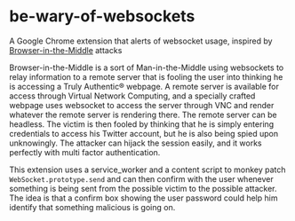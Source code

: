 # be-wary-of-websockets
A Google Chrome extension that alerts of websocket usage, inspired by [Browser-in-the-Middle](https://link.springer.com/article/10.1007/s10207-021-00548-5) attacks

Browser-in-the-Middle is a sort of Man-in-the-Middle using websockets to relay information to a remote server that is fooling the user into thinking he is accessing a Truly Authentic® webpage.
A remote server is available for access through Virtual Network Computing, and a specially crafted webpage uses websocket to access the server through VNC and render whatever the remote server is rendering there.
The remote server can be headless. The victim is then fooled by thinking that he is simply entering credentials to access his Twitter account, but he is also being spied upon unknowingly.
The attacker can hijack the session easily, and it works perfectly with multi factor authentication.

This extension uses a service_worker and a content script to monkey patch `WebSocket.prototype.send` and can then confirm with the user whenever something is being sent from the possible victim to the possible attacker.
The idea is that a confirm box showing the user password could help him identify that something malicious is going on.
